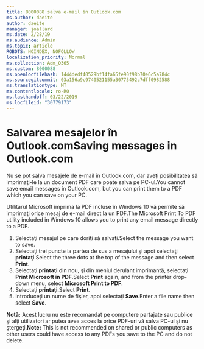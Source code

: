 ```yaml
---
title: 8000088 salva e-mail în Outlook.com
ms.author: daeite
author: daeite
manager: joallard
ms.date: 2/28/19
ms.audience: Admin
ms.topic: article
ROBOTS: NOINDEX, NOFOLLOW
localization_priority: Normal
ms.collection: Adm_O365
ms.custom: 8000088
ms.openlocfilehash: 1444dedf40529bf14fa65fe90f98b70e6c5a784c
ms.sourcegitcommit: 03a156a9c9740521155a30775492c7dff0982588
ms.translationtype: MT
ms.contentlocale: ro-RO
ms.lasthandoff: 03/22/2019
ms.locfileid: "30779173"
---
```

# <a name="saving-messages-in-outlookcom"></a><span data-ttu-id="ce75d-102">Salvarea mesajelor în Outlook.com</span><span class="sxs-lookup"><span data-stu-id="ce75d-102">Saving messages in Outlook.com</span></span>

<span data-ttu-id="ce75d-103">Nu se pot salva mesajele de e-mail în Outlook.com, dar aveţi posibilitatea să imprimaţi-le la un document PDF care poate salva pe PC-ul.</span><span class="sxs-lookup"><span data-stu-id="ce75d-103">You cannot save email messages in Outlook.com, but you can print them to a PDF which you can save on your PC.</span></span>

<span data-ttu-id="ce75d-104">Utilitarul Microsoft imprima la PDF incluse în Windows 10 vă permite să imprimaţi orice mesaj de e-mail direct la un PDF.</span><span class="sxs-lookup"><span data-stu-id="ce75d-104">The Microsoft Print To PDF utility included in Windows 10 allows you to print any email message directly to a PDF.</span></span>

1. <span data-ttu-id="ce75d-105">Selectaţi mesajul pe care doriţi să salvaţi.</span><span class="sxs-lookup"><span data-stu-id="ce75d-105">Select the message you want to save.</span></span>
2. <span data-ttu-id="ce75d-106">Selectaţi trei puncte la partea de sus a mesajului şi apoi selectaţi **printaţi**.</span><span class="sxs-lookup"><span data-stu-id="ce75d-106">Select the three dots at the top of the message and then select **Print**.</span></span>
3. <span data-ttu-id="ce75d-107">Selectaţi **printaţi** din nou, şi din meniul derulant imprimantă, selectaţi **Print Microsoft în PDF**.</span><span class="sxs-lookup"><span data-stu-id="ce75d-107">Select **Print** again, and from the printer drop-down menu, select **Microsoft Print to PDF**.</span></span>
4. <span data-ttu-id="ce75d-108">Selectaţi **printaţi**.</span><span class="sxs-lookup"><span data-stu-id="ce75d-108">Select **Print**.</span></span>
5. <span data-ttu-id="ce75d-109">Introduceţi un nume de fişier, apoi selectaţi **Save**.</span><span class="sxs-lookup"><span data-stu-id="ce75d-109">Enter a file name then select **Save**.</span></span>

<span data-ttu-id="ce75d-110">**Notă:** Acest lucru nu este recomandat pe computere partajate sau publice şi alţi utilizatori ar putea avea acces la orice PDF-uri vă salva PC-ul şi nu ştergeţi.</span><span class="sxs-lookup"><span data-stu-id="ce75d-110">**Note:** This is not recommended on shared or public computers as other users could have access to any PDFs you save to the PC and do not delete.</span></span>